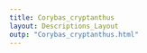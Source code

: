 ```yaml
---
title: Corybas_cryptanthus
layout: Descriptions_Layout 
outp: "Corybas_cryptanthus.html"
---
```



